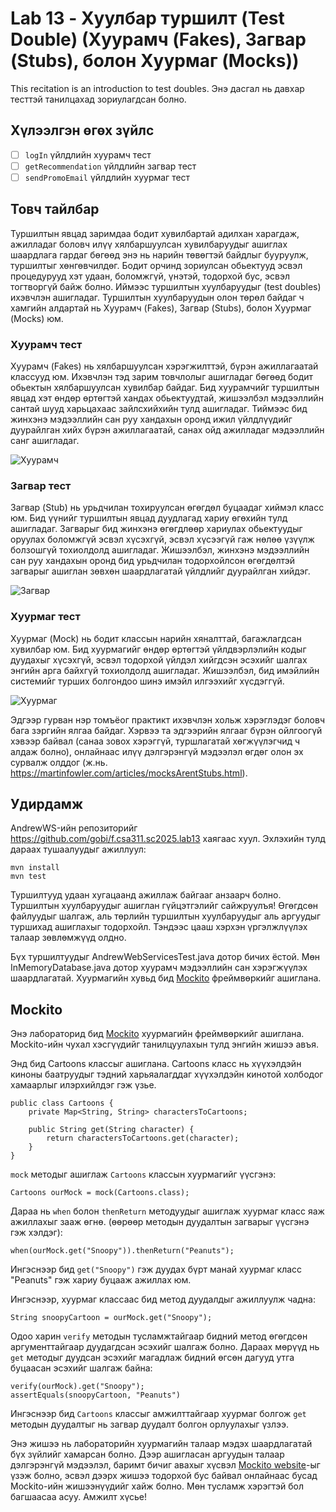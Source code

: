 # Lab 13 - Хуулбар туршилт (Test Double) (Хуурамч (Fakes), Загвар (Stubs), болон Хуурмаг (Mocks))

This recitation is an introduction to test doubles.
Энэ дасгал нь давхар тесттэй танилцахад зориулагдсан болно.

## Хүлээлгэн өгөх зүйлс

- [ ] `logIn` үйлдлийн хуурамч тест
- [ ] `getRecommendation` үйлдлийн загвар тест
- [ ] `sendPromoEmail` үйлдлийн хуурмаг тест

## Товч тайлбар

Туршилтын явцад заримдаа бодит хувилбартай адилхан харагдаж, ажилладаг боловч илүү хялбаршуулсан хувилбаруудыг ашиглах шаардлага гардаг бөгөөд энэ нь нарийн төвөгтэй байдлыг бууруулж, туршилтыг хөнгөвчилдөг. Бодит орчинд зориулсан обьектууд эсвэл процедурууд хэт удаан, боломжгүй, үнэтэй, тодорхой бус, эсвэл тогтворгүй байж болно. Иймээс туршилтын хуулбаруудыг (test doubles) ихэвчлэн ашигладаг. Туршилтын хуулбаруудын олон төрөл байдаг ч хамгийн алдартай нь Хуурамч (Fakes), Загвар (Stubs), болон Хуурмаг (Mocks) юм.

### Хуурамч тест

Хуурамч (Fakes) нь хялбаршуулсан хэрэгжилттэй, бүрэн ажиллагаатай классууд юм. Ихэвчлэн тэд зарим товчлолыг ашигладаг бөгөөд бодит обьектын хялбаршуулсан хувилбар байдаг. Бид хуурамчийг туршилтын явцад хэт өндөр өртөгтэй хандах обьектуудтай, жишээлбэл мэдээллийн сантай шууд харьцахаас зайлсхийхийн тулд ашигладаг. Тиймээс бид жинхэнэ мэдээллийн сан руу хандахын оронд ижил үйлдлүүдийг дуурайлган хийх бүрэн ажиллагаатай, санах ойд ажилладаг мэдээллийн санг ашигладаг.

![Хуурамч](https://miro.medium.com/v2/resize:fit:1400/format:webp/0*snrzYwepyaPu3uC9.png)

### Загвар тест

Загвар (Stub) нь урьдчилан тохируулсан өгөгдөл буцаадаг хиймэл класс юм. Бид үүнийг туршилтын явцад дуудлагад хариу өгөхийн тулд ашигладаг. Загварыг бид жинхэнэ өгөгдлөөр хариулах обьектуудыг оруулах боломжгүй эсвэл хүсэхгүй, эсвэл хүсээгүй гаж нөлөө үзүүлж болзошгүй тохиолдолд ашигладаг. Жишээлбэл, жинхэнэ мэдээллийн сан руу хандахын оронд бид урьдчилан тодорхойлсон өгөгдөлтэй загварыг ашиглан зөвхөн шаардлагатай үйлдлийг дуурайлган хийдэг.

![Загвар](https://miro.medium.com/v2/resize:fit:1400/format:webp/0*KdpZaEVy6GNnrUpB.png)

### Хуурмаг тест

Хуурмаг (Mock) нь бодит классын нарийн хяналттай, багажлагдсан хувилбар юм. Бид хуурмагийг өндөр өртөгтэй үйлдвэрлэлийн кодыг дуудахыг хүсэхгүй, эсвэл тодорхой үйлдэл хийгдсэн эсэхийг шалгах энгийн арга байхгүй тохиолдолд ашигладаг. Жишээлбэл, бид имэйлийн системийг турших болгондоо шинэ имэйл илгээхийг хүсдэггүй.

![Хуурмаг](https://miro.medium.com/v2/resize:fit:1400/format:webp/0*k7mwTF60slyMxRlm.png)

Эдгээр гурван нэр томъёог практикт ихэвчлэн хольж хэрэглэдэг боловч бага зэргийн ялгаа байдаг. Хэрвээ та эдгээрийн ялгааг бүрэн ойлгоогүй хэвээр байвал (санаа зовох хэрэггүй, туршлагатай хөгжүүлэгчид ч алдаж болно), онлайнаас илүү дэлгэрэнгүй мэдээлэл өгдөг олон эх сурвалж олддог (ж.нь. https://martinfowler.com/articles/mocksArentStubs.html).

## Удирдамж

AndrewWS-ийн репозиторийг https://github.com/gobi/f.csa311.sc2025.lab13 хаягаас хуул. Эхлэхийн тулд дараах тушаалуудыг ажиллуул:

```
mvn install
mvn test
```

Туршилтууд удаан хугацаанд ажиллаж байгааг анзаарч болно. Туршилтын хуулбаруудыг ашиглан гүйцэтгэлийг сайжруулъя! Өгөгдсөн файлуудыг шалгаж, аль төрлийн туршилтын хуулбаруудыг аль аргуудыг туршихад ашиглахыг тодорхойл. Тэндээс цааш хэрхэн үргэлжлүүлэх талаар зөвлөмжүүд олдно.

Бүх туршилтуудыг AndrewWebServicesTest.java дотор бичих ёстой. Мөн InMemoryDatabase.java дотор хуурамч мэдээллийн сан хэрэгжүүлэх шаардлагатай. Хуурмагийн хувьд бид [Mockito](https://site.mockito.org/) фреймвөркийг ашиглана.

## Mockito

Энэ лабораторид бид [Mockito](https://site.mockito.org/) хуурмагийн фреймвөркийг ашиглана. Mockito-ийн чухал хэсгүүдийг танилцуулахын тулд энгийн жишээ авъя.

Энд бид Cartoons классыг ашиглана. Cartoons класс нь хүүхэлдэйн киноны баатруудыг тэдний харьяалагддаг хүүхэлдэйн кинотой холбодог хамаарлыг илэрхийлдэг гэж үзье.

```
public class Cartoons {
	private Map<String, String> charactersToCartoons;

	public String get(String character) {
		return charactersToCartoons.get(character);
	}
}
```

`mock` методыг ашиглаж `Cartoons` классын хуурмагийг үүсгэнэ:

```
Cartoons ourMock = mock(Cartoons.class);
```

Дараа нь `when` болон `thenReturn` методуудыг ашиглаж хуурмаг класс яаж ажиллахыг зааж өгнө. (өөрөөр методын дуудалтын загварыг үүсгэнэ гэж хэлдэг):

```
when(ourMock.get("Snoopy")).thenReturn("Peanuts");
```

Ингэснээр бид `get("Snoopy")` гэж дуудах бүрт манай хуурмаг класс "Peanuts" гэж хариу буцааж ажиллах юм.

Ингэснээр, хуурмаг классаас бид метод дуудалдыг ажиллуулж чадна:

```
String snoopyCartoon = ourMock.get("Snoopy");
```

Одоо харин `verify` методын тусламжтайгаар бидний метод өгөгдсөн аргументтайгаар дуудагдсан эсэхийг шалгаж болно. Дараах мөрүүд нь `get` методыг дуудсан эсэхийг магадлаж бидний өгсөн дагууд утга буцаасан эсэхийг шалгаж байна:

```
verify(ourMock).get("Snoopy");
assertEquals(snoopyCartoon, "Peanuts")
```

Ингэснээр бид `Cartoons` классыг амжилттайгаар хуурмаг болгож `get` методын дуудалтыг нь загвар дуудалт болгон орлуулахыг үзлээ.

Энэ жишээ нь лабораторийн хуурмагийн талаар мэдэх шаардлагатай бүх зүйлийг хамарсан болно. Дээр ашигласан аргуудын талаар дэлгэрэнгүй мэдээлэл, баримт бичиг авахыг хүсвэл [Mockito website](https://site.mockito.org/)-ыг үзэж болно, эсвэл дээрх жишээ тодорхой бус байвал онлайнаас бусад Mockito-ийн жишээнүүдийг хайж болно. Мөн тусламж хэрэгтэй бол багшаасаа асуу. Амжилт хүсье!
